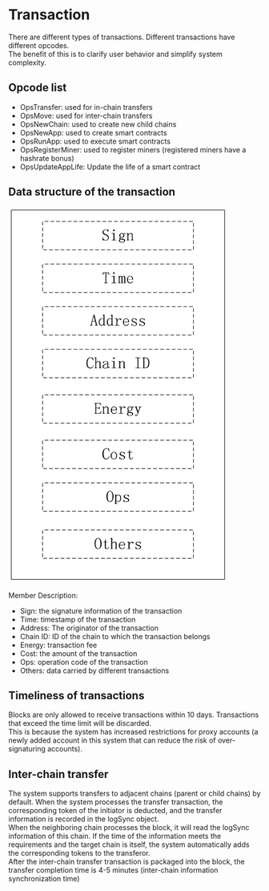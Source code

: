 # Transaction

There are different types of transactions. Different transactions have different opcodes.  
The benefit of this is to clarify user behavior and simplify system complexity.  

## Opcode list

* OpsTransfer: used for in-chain transfers
* OpsMove: used for inter-chain transfers
* OpsNewChain: used to create new child chains
* OpsNewApp: used to create smart contracts
* OpsRunApp: used to execute smart contracts
* OpsRegisterMiner: used to register miners (registered miners have a hashrate bonus)
* OpsUpdateAppLife: Update the life of a smart contract

## Data structure of the transaction

![transaction](transaction.png)

Member Description:

* Sign: the signature information of the transaction
* Time: timestamp of the transaction
* Address: The originator of the transaction
* Chain ID: ID of the chain to which the transaction belongs
* Energy: transaction fee
* Cost: the amount of the transaction
* Ops: operation code of the transaction
* Others: data carried by different transactions

## Timeliness of transactions

Blocks are only allowed to receive transactions within 10 days. Transactions that exceed the time limit will be discarded.  
This is because the system has increased restrictions for proxy accounts (a newly added account in this system that can reduce the risk of over-signaturing accounts).  

## Inter-chain transfer

The system supports transfers to adjacent chains (parent or child chains) by default. When the system processes the transfer transaction, the corresponding token of the initiator is deducted, and the transfer information is recorded in the logSync object.  
When the neighboring chain processes the block, it will read the logSync information of this chain. If the time of the information meets the requirements and the target chain is itself, the system automatically adds the corresponding tokens to the transferor.  
After the inter-chain transfer transaction is packaged into the block, the transfer completion time is 4-5 minutes (inter-chain information synchronization time)  
